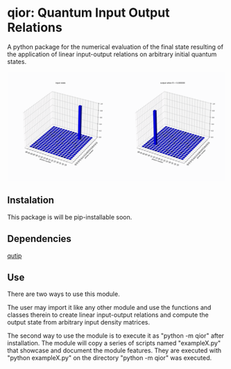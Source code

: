 # qior: Quantum Input Output Relations
A python package for the numerical evaluation of the final state resulting of the application of linear input-output relations on arbitrary initial quantum states.

![(this should be a gif)](eye-candy.gif)

## Instalation
This package is will be pip-installable soon.

## Dependencies
[qutip](https://qutip.org)

## Use
There are two ways to use this module.

The user may import it like any other module and use the functions and classes therein to create linear input-output relations and compute the output state from arbitrary input density matrices.

The second way to use the module is to execute it as "python -m qior" after installation. The module will copy a series of scripts named "exampleX.py" that showcase and document the module features. They are executed with "python exampleX.py" on the directory "python -m qior" was executed.
